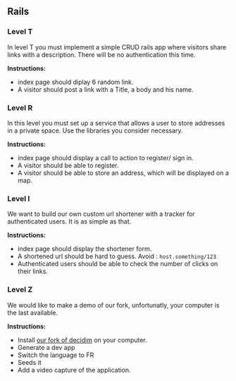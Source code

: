 ## Rails

### Level T
In level T you must implement a simple CRUD rails app where visitors share links with a description. There will be no authentication this time.

**Instructions:**
* index page should diplay 6 random link.
* A visitor should post a link with a Title, a body and his name.

### Level R

In this level you must set up a service that allows a user to store addresses in a private space. Use the libraries you consider necessary.

**Instructions:**

* index page should display a call to action to register/ sign in.
* A visitor should be able to register.
* A visitor should be able to store an address, which will be displayed on a map.

### Level I

We want to build our own custom url shortener with a tracker for authenticated users. It is as simple as that.

**Instructions:**

* index page should display the shortener form.
* A shortened url should be hard to guess. Avoid : `host.something/123`
* Authenticated users should be able to check the number of clicks on their links.

### Level Z

We would like to make a demo of our fork, unfortunatly, your computer is the last available.

**Instructions:**

* Install [our fork of decidim](https://github.com/OpenSourcePolitics/decidim/tree/0.15-stable) on your computer.
* Generate a dev app
* Switch the language to FR
* Seeds it
* Add a video capture of the application.
